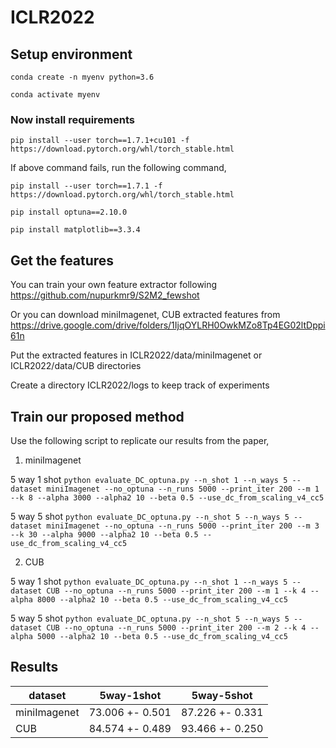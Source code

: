 # ICLR2022

## Setup environment
```conda create -n myenv python=3.6```

```conda activate myenv```

### Now install requirements
```pip install --user torch==1.7.1+cu101 -f https://download.pytorch.org/whl/torch_stable.html```

If above command fails, run the following command,

```pip install --user torch==1.7.1 -f https://download.pytorch.org/whl/torch_stable.html```

```pip install optuna==2.10.0```

```pip install matplotlib==3.3.4```


## Get the features
You can train your own feature extractor following https://github.com/nupurkmr9/S2M2_fewshot

Or you can download miniImagenet, CUB extracted features from https://drive.google.com/drive/folders/1IjqOYLRH0OwkMZo8Tp4EG02ltDppi61n

Put the extracted features in ICLR2022/data/miniImagenet or ICLR2022/data/CUB directories

Create a directory ICLR2022/logs to keep track of experiments

## Train our proposed method
Use the following script to replicate our results from the paper,

1. miniImagenet

5 way 1 shot
```python evaluate_DC_optuna.py --n_shot 1 --n_ways 5 --dataset miniImagenet --no_optuna --n_runs 5000 --print_iter 200 --m 1 --k 8 --alpha 3000 --alpha2 10 --beta 0.5 --use_dc_from_scaling_v4_cc5```

5 way 5 shot
```python evaluate_DC_optuna.py --n_shot 5 --n_ways 5 --dataset miniImagenet --no_optuna --n_runs 5000 --print_iter 200 --m 3 --k 30 --alpha 9000 --alpha2 10 --beta 0.5 --use_dc_from_scaling_v4_cc5```

2. CUB

5 way 1 shot
```python evaluate_DC_optuna.py --n_shot 1 --n_ways 5 --dataset CUB --no_optuna --n_runs 5000 --print_iter 200 --m 1 --k 4 --alpha 8000 --alpha2 10 --beta 0.5 --use_dc_from_scaling_v4_cc5```

5 way 5 shot
```python evaluate_DC_optuna.py --n_shot 5 --n_ways 5 --dataset CUB --no_optuna --n_runs 5000 --print_iter 200 --m 2 --k 4 --alpha 5000 --alpha2 10 --beta 0.5 --use_dc_from_scaling_v4_cc5```


## Results
| dataset      	| 5way-1shot      	| 5way-5shot      	|
|--------------	|-----------------	|-----------------	|
| miniImagenet 	| 73.006 +- 0.501 	| 87.226 +- 0.331 	|
| CUB          	| 84.574 +- 0.489 	| 93.466 +- 0.250 	|
